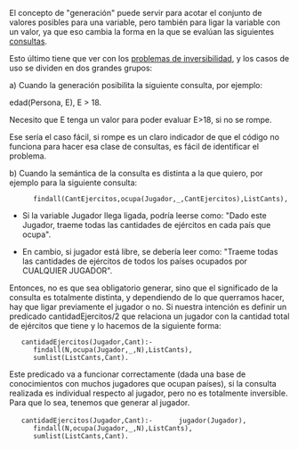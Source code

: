 El concepto de "generación" puede servir para acotar el conjunto de valores posibles para una variable, pero también para ligar la variable con un valor, ya que eso cambia la forma en la que se evalúan las siguientes [consultas](paradigma-logico---un-poco-de-nomenclatura-consultas.html).

Esto último tiene que ver con los [problemas de inversibilidad](paradigma-logico---casos-de-no-inversibilidad.html), y los casos de uso se dividen en dos grandes grupos:

a) Cuando la generación posibilita la siguiente consulta, por ejemplo:

edad(Persona, E), E &gt; 18.

Necesito que E tenga un valor para poder evaluar E&gt;18, si no se rompe.

Ese sería el caso fácil, si rompe es un claro indicador de que el código no funciona para hacer esa clase de consultas, es fácil de identificar el problema.

b) Cuando la semántica de la consulta es distinta a la que quiero, por ejemplo para la siguiente consulta:

`      findall(CantEjercitos,ocupa(Jugador,_,CantEjercitos),ListCants),`

- Si la variable Jugador llega ligada, podría leerse como: "Dado este Jugador, traeme todas las cantidades de ejércitos en cada país que ocupa".

- En cambio, si jugador está libre, se debería leer como: "Traeme todas las cantidades de ejércitos de todos los países ocupados por CUALQUIER JUGADOR".

Entonces, no es que sea obligatorio generar, sino que el significado de la consulta es totalmente distinta, y dependiendo de lo que querramos hacer, hay que ligar previamente el jugador o no. Si nuestra intención es definir un predicado cantidadEjercitos/2 que relaciona un jugador con la cantidad total de ejércitos que tiene y lo hacemos de la siguiente forma:

`   cantidadEjercitos(Jugador,Cant):-`
`      findall(N,ocupa(Jugador,_,N),ListCants),`
`      sumlist(ListCants,Cant).`

Este predicado va a funcionar correctamente (dada una base de conocimientos con muchos jugadores que ocupan países), si la consulta realizada es individual respecto al jugador, pero no es totalmente inversible. Para que lo sea, tenemos que generar al jugador.

`   cantidadEjercitos(Jugador,Cant):-`
`      jugador(Jugador),`
`      findall(N,ocupa(Jugador,_,N),ListCants),`
`      sumlist(ListCants,Cant).`
